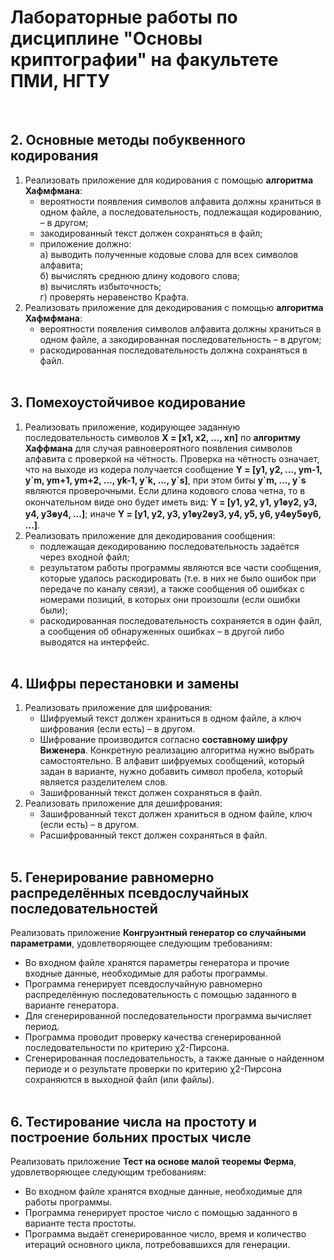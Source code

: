 # Лабораторные работы по дисциплине "Основы криптографии" на факультете ПМИ, НГТУ
&nbsp;  

## 2. Основные методы побуквенного кодирования
1. Реализовать приложение для кодирования с помощью **алгоритма Хафмфмана**:  
     * вероятности появления символов алфавита должны храниться в одном файле, а последовательность, подлежащая кодированию, – в другом;
     * закодированный текст должен сохраняться в файл;
     * приложение должно:  
 а) выводить полученные кодовые слова для всех символов алфавита;  
 б) вычислять среднюю длину кодового слова;  
 в) вычислять избыточность;  
 г) проверять неравенство Крафта.  
 2. Реализовать приложение для декодирования с помощью **алгоритма Хафмфмана**:  
     * вероятности появления символов алфавита должны храниться в одном файле, а закодированная последовательность – в другом;  
     * раскодированная последовательность должна сохраняться в файл.  
&nbsp; 

## 3. Помехоустойчивое кодирование
1. Реализовать приложение, кодирующее заданную последовательность символов **X = [x1, x2, ..., xn]** по **алгоритму Хаффмана** для 
случая равновероятного появления символов алфавита с проверкой на чётность. Проверка на чётность означает, что на выходе из кодера 
получается сообщение **Y = [y1, y2, ..., ym-1, y\`m, ym+1, ym+2, ..., yk-1, y\`k, ..., y\`s]**, при этом биты **y\`m, ..., y\`s** 
являются проверочными. Если длина кодового слова четна, то в окончательном виде оно будет иметь вид: 
**Y = [y1, y2, y1, y1ꚛy2, y3, y4, y3ꚛy4, ...]**;  иначе **Y = [y1, y2, y3, y1ꚛy2ꚛy3, y4, y5, y6, y4ꚛy5ꚛy6, ...]**.  
2. Реализовать приложение для декодирования сообщения:
     * подлежащая декодированию последовательность задаётся через входной файл;
     * результатом работы программы являются все части сообщения, которые удалось раскодировать (т.е. в них не было ошибок при передаче по каналу связи), а также сообщения об ошибках с номерами позиций, в которых они произошли (если ошибки были);
     * раскодированная последовательность сохраняется в один файл, а сообщения об обнаруженных ошибках – в другой либо выводятся 
на интерфейс.  
&nbsp; 

## 4. Шифры перестановки и замены
1. Реализовать приложение для шифрования:
     * Шифруемый текст должен храниться в одном файле, а ключ шифрования (если есть) – в другом.
     * Шифрование производится согласно **составному шифру Виженера**. Конкретную реализацию алгоритма нужно выбрать самостоятельно. 
В алфавит шифруемых сообщений, который задан в варианте, нужно добавить символ пробела, который является разделителем слов.
     * Зашифрованный текст должен сохраняться в файл.
2. Реализовать приложение для дешифрования:  
     * Зашифрованный текст должен храниться в одном файле, ключ (если есть) – в другом.  
     * Расшифрованный текст должен сохраняться в файл.  
&nbsp; 

## 5. Генерирование равномерно распределённых псевдослучайных последовательностей
 Реализовать приложение **Конгруэнтный генератор со случайными параметрами**, удовлетворяющее следующим требованиям:
 * Во входном файле хранятся параметры генератора и прочие входные данные, необходимые для работы программы.
 * Программа генерирует псевдослучайную равномерно распределённую последовательность с помощью заданного в варианте генератора.
 * Для сгенерированной последовательности программа вычисляет период.
 * Программа проводит проверку качества сгенерированной последовательности по критерию χ2-Пирсона.
 * Сгенерированная последовательность, а также данные о найденном периоде и о результате проверки по критерию χ2-Пирсона сохраняются 
в выходной файл (или файлы).  
&nbsp; 

## 6. Тестирование числа на простоту и построение больних простых числе
Реализовать приложение **Тест на основе малой теоремы Ферма**, удовлетворяющее следующим требованиям:
 * Во входном файле хранятся входные данные, необходимые для работы программы.
 * Программа генерирует простое число с помощью заданного в варианте теста простоты.
 * Программа выдаёт сгенерированное число, время и количество итераций основного цикла, потребовавшихся для генерации.
